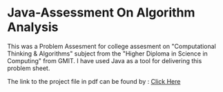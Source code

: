# Java-Assessment On Algorithm Analysis

This was a Problem Assesment for college assesment on "Computational Thinking & Algorithms" subject from the "Higher Diploma in Science in Computing" from GMIT. I have used Java as a tool for delivering this problem sheet.

The link to the project file in pdf can be found by : [Click Here](https://github.com/MarcoMen-Temp/Java-Assessment/blob/master/CTJava/CTJava.pdf)
